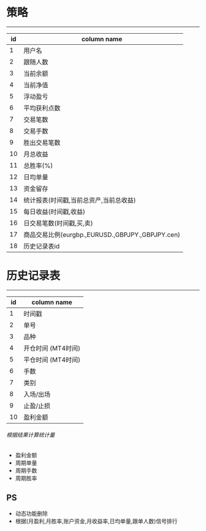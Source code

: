 
# 策略
---
id | column name
---|---
1|用户名
2|跟随人数
3|当前余额
4|当前净值
5|浮动盈亏
6|平均获利点数
7|交易笔数
8|交易手数
9|胜出交易笔数
10|月总收益
11|总胜率(%)
12|日均单量
13|资金留存
14|统计报表(时间戳,当前总资产,当前总收益)
15|每日收益(时间戳,收益)
16|日交易笔数(时间戳,买,卖)
17|商品交易比例(eurgbp.,EURUSD.,GBPJPY.,GBPJPY.cen)
18|历史记录表id

# 历史记录表
---
id|column name
--|--
1|时间戳
2|单号
3|品种
4|开仓时间 (MT4时间)
5|平仓时间 (MT4时间)
6|手数
7|类别
8|入场/出场
9|止盈/止损
10|盈利金额

###### 根据结果计算统计量
* 盈利金额
* 周期单量
* 周期手数
* 周期胜率

## PS
* 动态功能删除
* 根据(月盈利,月胜率,账户资金,月收益率,日均单量,跟单人数)信号排行
